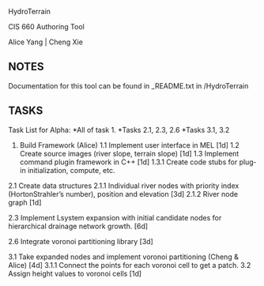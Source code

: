 HydroTerrain

CIS 660 Authoring Tool

Alice Yang | Cheng Xie
 
 
## NOTES 
Documentation for this tool can be found in _README.txt in /HydroTerrain


## TASKS 
Task List for Alpha:
*All of task 1.
*Tasks 2.1, 2.3, 2.6
*Tasks 3.1, 3.2

1. Build Framework (Alice)
1.1 Implement user interface in MEL [1d]
1.2 Create source images (river slope, terrain slope) [1d]
1.3 Implement command plug­in framework in C++ [1d]
1.3.1 Create code stubs for plug­in initialization, compute, etc.

2.1 Create data structures
2.1.1 Individual river nodes with priority index (Horton­Strahler’s number),
position and elevation [3d]
2.1.2 River node graph [1d]

2.3 Implement L­system expansion with initial candidate nodes for hierarchical
drainage network growth. [6d]

2.6 Integrate voronoi partitioning library [3d]

3.1 Take expanded nodes and implement voronoi partitioning (Cheng & Alice) [4d]
3.1.1 Connect the points for each voronoi cell to get a patch.
3.2 Assign height values to voronoi cells [1d]